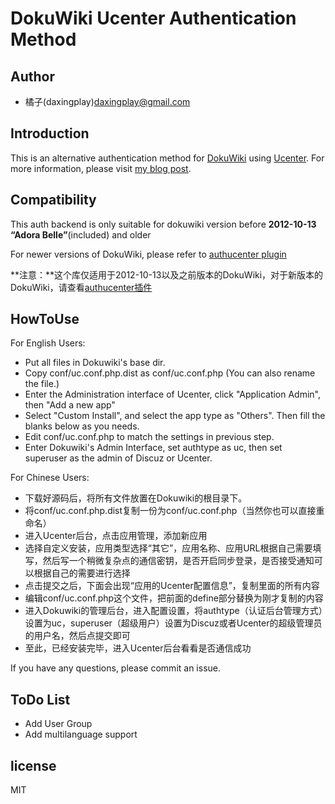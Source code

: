 # DokuWiki Ucenter Authentication Method
 
## Author

 * 橘子(daxingplay)<daxingplay@gmail.com>
 
## Introduction

This is an alternative authentication method for [DokuWiki](http://www.dokuwiki.org) using [Ucenter](http://www.discuz.net).
For more information, please visit [my blog post](https://daxingplay.me/website/dokuwiki/release-ucenter-authentication-for-dokuwiki.html).

## Compatibility

This auth backend is only suitable for dokuwiki version before **2012-10-13 “Adora Belle”**(included) and older

For newer versions of DokuWiki, please refer to [authucenter plugin](https://github.com/daxingplay/dokuwiki-plugin-authucenter)

**注意：**这个库仅适用于2012-10-13以及之前版本的DokuWiki，对于新版本的DokuWiki，请查看[authucenter插件](https://github.com/daxingplay/dokuwiki-plugin-authucenter)

## HowToUse

For English Users:

 - Put all files in Dokuwiki's base dir.
 - Copy conf/uc.conf.php.dist as conf/uc.conf.php (You can also rename the file.)
 - Enter the Administration interface of Ucenter, click "Application Admin", then "Add a new app"
 - Select "Custom Install", and select the app type as "Others". Then fill the blanks below as you needs.
 - Edit conf/uc.conf.php to match the settings in previous step.
 - Enter Dokuwiki's Admin Interface, set authtype as uc, then set superuser as the admin of Discuz or Ucenter.

For Chinese Users:

 - 下载好源码后，将所有文件放置在Dokuwiki的根目录下。
 - 将conf/uc.conf.php.dist复制一份为conf/uc.conf.php（当然你也可以直接重命名）
 - 进入Ucenter后台，点击应用管理，添加新应用
 - 选择自定义安装，应用类型选择“其它”，应用名称、应用URL根据自己需要填写，然后写一个稍微复杂点的通信密钥，是否开启同步登录，是否接受通知可以根据自己的需要进行选择
 - 点击提交之后，下面会出现“应用的Ucenter配置信息”，复制里面的所有内容
 - 编辑conf/uc.conf.php这个文件，把前面的define部分替换为刚才复制的内容
 - 进入Dokuwiki的管理后台，进入配置设置，将authtype（认证后台管理方式）设置为uc，superuser（超级用户）设置为Discuz或者Ucenter的超级管理员的用户名，然后点提交即可
 - 至此，已经安装完毕，进入Ucenter后台看看是否通信成功
 
If you have any questions, please commit an issue.

## ToDo List

 - Add User Group
 - Add multilanguage support
 
## license

MIT